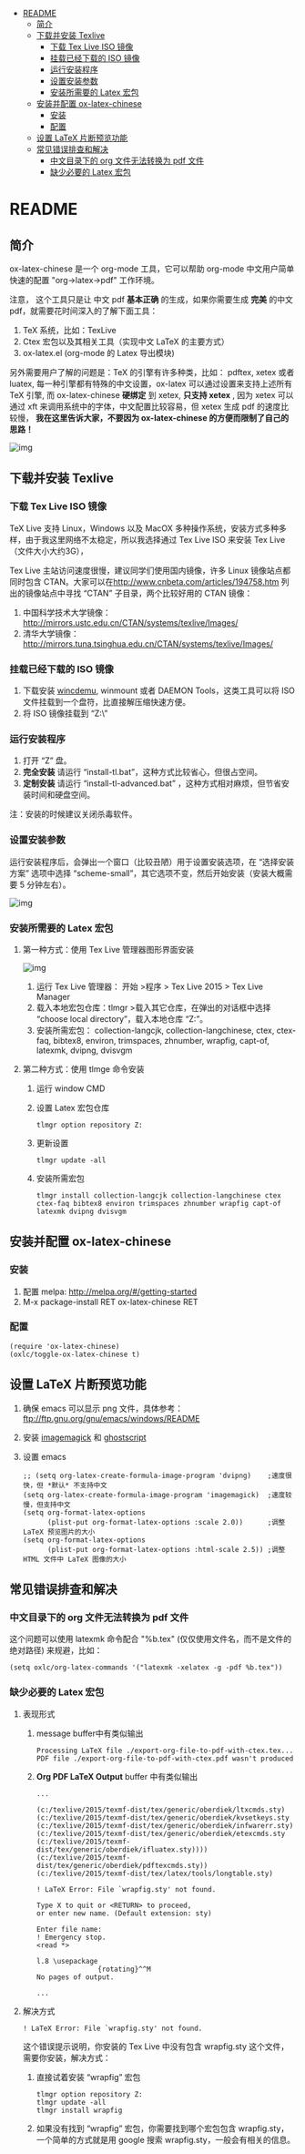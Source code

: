 - [README](#readme)
  - [简介](#简介)
  - [下载并安装 Texlive](#下载并安装-texlive)
    - [下载 Tex Live ISO 镜像](#下载-tex-live-iso-镜像)
    - [挂载已经下载的 ISO 镜像](#挂载已经下载的-iso-镜像)
    - [运行安装程序](#运行安装程序)
    - [设置安装参数](#设置安装参数)
    - [安装所需要的 Latex 宏包](#安装所需要的-latex-宏包)
  - [安装并配置 ox-latex-chinese](#安装并配置-ox-latex-chinese)
    - [安装](#安装)
    - [配置](#配置)
  - [设置 LaTeX 片断预览功能](#设置-latex-片断预览功能)
  - [常见错误排查和解决](#常见错误排查和解决)
    - [中文目录下的 org 文件无法转换为 pdf 文件](#中文目录下的-org-文件无法转换为-pdf-文件)
    - [缺少必要的 Latex 宏包](#缺少必要的-latex-宏包)

# README<a id="orgheadline19"></a>

## 简介<a id="orgheadline1"></a>

ox-latex-chinese 是一个 org-mode 工具，它可以帮助 org-mode 中文用户简单快速的配置 "org->latex->pdf" 工作环境。

注意， 这个工具只是让 中文 pdf **基本正确** 的生成，如果你需要生成 **完美** 的中文 pdf，就需要花时间深入的了解下面工具：

1.  TeX 系统，比如：TexLive
2.  Ctex 宏包以及其相关工具（实现中文 LaTeX 的主要方式）
3.  ox-latex.el (org-mode 的 Latex 导出模块)

另外需要用户了解的问题是：TeX 的引擎有许多种类，比如： pdftex, xetex 或者 luatex,
每一种引擎都有特殊的中文设置，ox-latex 可以通过设置来支持上述所有 TeX 引擎,
而 ox-latex-chinese **硬绑定** 到 xetex, **只支持 xetex** , 因为 xetex 可以通过 xft 来调用系统中的字体，中文配置比较容易，但 xetex 生成 pdf 的速度比较慢，
**我在这里告诉大家，不要因为 ox-latex-chinese 的方便而限制了自己的思路！**

![img](./snapshots/ox-latex-chinese.gif)

## 下载并安装 Texlive<a id="orgheadline9"></a>

### 下载 Tex Live ISO 镜像<a id="orgheadline2"></a>

TeX Live 支持 Linux，Windows 以及 MacOX 多种操作系统，安装方式多种多样，由于我这里网络不太稳定，所以我选择通过 Tex Live ISO 来安装 Tex Live （文件大小大约3G），

Tex Live 主站访问速度很慢，建议同学们使用国内镜像，许多 Linux 镜像站点都同时包含 CTAN。大家可以在<http://www.cnbeta.com/articles/194758.htm>
列出的镜像站点中寻找 “CTAN” 子目录，两个比较好用的 CTAN 镜像：

1.  中国科学技术大学镜像：<http://mirrors.ustc.edu.cn/CTAN/systems/texlive/Images/>
2.  清华大学镜像：<http://mirrors.tuna.tsinghua.edu.cn/CTAN/systems/texlive/Images/>

### 挂载已经下载的 ISO 镜像<a id="orgheadline3"></a>

1.  下载安装 [wincdemu](http://wincdemu.sysprogs.org/), winmount 或者 DAEMON Tools，这类工具可以将 ISO 文件挂载到一个盘符，比直接解压缩快速方便。
2.  将 ISO 镜像挂载到 “Z:\\”

### 运行安装程序<a id="orgheadline4"></a>

1.  打开 “Z” 盘。
2.  **完全安装** 请运行 “install-tl.bat”，这种方式比较省心，但很占空间。
3.  **定制安装** 请运行 “install-tl-advanced.bat” ，这种方式相对麻烦，但节省安装时间和硬盘空间。

注：安装的时候建议关闭杀毒软件。

### 设置安装参数<a id="orgheadline5"></a>

运行安装程序后，会弹出一个窗口（比较丑陋）用于设置安装选项，在 “选择安装方案” 选项中选择 “scheme-small”，其它选项不变，然后开始安装（安装大概需要 5 分钟左右）。

![img](./snapshots/advanced-install.gif)

### 安装所需要的 Latex 宏包<a id="orgheadline8"></a>

1.  第一种方式：使用 Tex Live 管理器图形界面安装

    ![img](./snapshots/install-latex-package-with-gui.gif)

    1.  运行 Tex Live 管理器： 开始 >程序 > Tex Live 2015 > Tex Live Manager
    2.  载入本地宏包仓库：tlmgr >载入其它仓库，在弹出的对话框中选择 “choose local directory”，载入本地仓库 “Z:”。
    3.  安装所需宏包： collection-langcjk, collection-langchinese, ctex, ctex-faq, bibtex8, environ, trimspaces, zhnumber, wrapfig, capt-of, latexmk, dvipng, dvisvgm

2.  第二种方式：使用 tlmge 命令安装

    1.  运行 window CMD
    2.  设置 Latex 宏包仓库

            tlmgr option repository Z:
    3.  更新设置

            tlmgr update -all
    4.  安装所需宏包

            tlmgr install collection-langcjk collection-langchinese ctex ctex-faq bibtex8 environ trimspaces zhnumber wrapfig capt-of latexmk dvipng dvisvgm

## 安装并配置 ox-latex-chinese<a id="orgheadline12"></a>

### 安装<a id="orgheadline10"></a>

1.  配置 melpa: <http://melpa.org/#/getting-started>
2.  M-x package-install RET ox-latex-chinese RET

### 配置<a id="orgheadline11"></a>

    (require 'ox-latex-chinese)
    (oxlc/toggle-ox-latex-chinese t)

## 设置 LaTeX 片断预览功能<a id="orgheadline13"></a>

1.  确保 emacs 可以显示 png 文件，具体参考：<ftp://ftp.gnu.org/gnu/emacs/windows/README>
2.  安装 [imagemagick](http://www.imagemagick.org/) 和 [ghostscript](http://ghostscript.com/)
3.  设置 emacs

        ;; (setq org-latex-create-formula-image-program 'dvipng)    ;速度很快，但 *默认* 不支持中文
        (setq org-latex-create-formula-image-program 'imagemagick)  ;速度较慢，但支持中文
        (setq org-format-latex-options
              (plist-put org-format-latex-options :scale 2.0))      ;调整 LaTeX 预览图片的大小
        (setq org-format-latex-options
              (plist-put org-format-latex-options :html-scale 2.5)) ;调整 HTML 文件中 LaTeX 图像的大小

## 常见错误排查和解决<a id="orgheadline18"></a>

### 中文目录下的 org 文件无法转换为 pdf 文件<a id="orgheadline14"></a>

这个问题可以使用 latexmk 命令配合 "%b.tex" (仅仅使用文件名，而不是文件的绝对路径) 来规避，比如：

    (setq oxlc/org-latex-commands '("latexmk -xelatex -g -pdf %b.tex"))

### 缺少必要的 Latex 宏包<a id="orgheadline17"></a>

1.  表现形式

    1.  message buffer中有类似输出

            Processing LaTeX file ./export-org-file-to-pdf-with-ctex.tex...
            PDF file ./export-org-file-to-pdf-with-ctex.pdf wasn't produced
    2.  **Org PDF LaTeX Output** buffer 中有类似输出

            ...

            (c:/texlive/2015/texmf-dist/tex/generic/oberdiek/ltxcmds.sty)
            (c:/texlive/2015/texmf-dist/tex/generic/oberdiek/kvsetkeys.sty
            (c:/texlive/2015/texmf-dist/tex/generic/oberdiek/infwarerr.sty)
            (c:/texlive/2015/texmf-dist/tex/generic/oberdiek/etexcmds.sty
            (c:/texlive/2015/texmf-dist/tex/generic/oberdiek/ifluatex.sty))))
            (c:/texlive/2015/texmf-dist/tex/generic/oberdiek/pdftexcmds.sty))
            (c:/texlive/2015/texmf-dist/tex/latex/tools/longtable.sty)

            ! LaTeX Error: File `wrapfig.sty' not found.

            Type X to quit or <RETURN> to proceed,
            or enter new name. (Default extension: sty)

            Enter file name:
            ! Emergency stop.
            <read *>

            l.8 \usepackage
                           {rotating}^^M
            No pages of output.

            ...

2.  解决方式

        ! LaTeX Error: File `wrapfig.sty' not found.

    这个错误提示说明，你安装的 Tex Live 中没有包含 wrapfig.sty 这个文件，需要你安装，解决方式：

    1.  直接试着安装 “wrapfig” 宏包

            tlmgr option repository Z:
            tlmgr update -all
            tlmgr install wrapfig
    2.  如果没有找到 “wrapfig” 宏包，你需要找到哪个宏包包含 wrapfig.sty，一个简单的方式就是用 google 搜索 wrapfig.sty，一般会有相关的信息。
